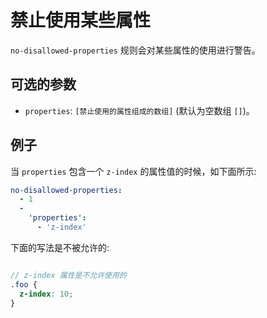 # 禁止使用某些属性

`no-disallowed-properties` 规则会对某些属性的使用进行警告。

## 可选的参数

* `properties`: `[禁止使用的属性组成的数组]` (默认为空数组 `[]`)。

## 例子

当 `properties` 包含一个 `z-index` 的属性值的时候，如下面所示:

```yaml
no-disallowed-properties:
  - 1
  -
    'properties':
      - 'z-index'
```

下面的写法是不被允许的:

```scss

// z-index 属性是不允许使用的
.foo {
  z-index: 10;
}

```
